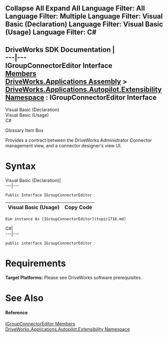 Collapse All Expand All Language Filter: All  Language Filter: Multiple  Language Filter: Visual Basic (Declaration) Language Filter: Visual Basic (Usage) Language Filter: C#  
---  
DriveWorks SDK Documentation  |   
---|---  
IGroupConnectorEditor Interface   
[Members](topic1717.md)   
[DriveWorks.Applications Assembly](topic13.md) > [DriveWorks.Applications.Autopilot.Extensibility Namespace](topic1633.md) : IGroupConnectorEditor Interface  
---  
  
Visual Basic (Declaration)    
Visual Basic (Usage)    
C# 

Glossary Item Box

Provides a contract between the DriveWorks Administrator Connector management view, and a connector designer's view UI. 

# Syntax

Visual Basic (Declaration)|   
---|---  
      
    
    Public Interface IGroupConnectorEditor   
  
Visual Basic (Usage)| Copy Code  
---|---  
      
    
    Dim instance As [IGroupConnectorEditor](topic1716.md)  
  
C#|   
---|---  
      
    
    public interface IGroupConnectorEditor   
  
# Requirements

**Target Platforms:** Please see DriveWorks software prerequisites.

# See Also

#### Reference

[IGroupConnectorEditor Members](topic1717.md)   
[DriveWorks.Applications.Autopilot.Extensibility Namespace](topic1633.md)



